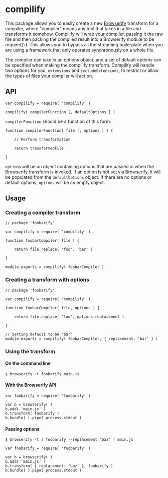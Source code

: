 # compilify

This package allows you to easily create a new [Browserify](https://github.com/substack/node-browserify) transform for a compiler, where "compiler" means any tool that takes in a file and transforms it somehow. Compilify will wrap your compiler, passing it the raw file and then packing the compiled result into a Browserify module to be require()'d. This allows you to bypass all the streaming boilerplate when you are using a framework that only operates synchronously on a whole file.

The compiler can take in an options object, and a set of default options can be specified when making the compilify transform. Compilify will handle two options for you, `extensions` and `excludeExtensions`, to restrict or allow the types of files your compiler will act on.


## API

```
var compilify = require( 'compilify' )

compilify( compilerFunction [, defaultOptions ] )
```

`compilerFunction` should be a function of this form:

```
function compilerFunction( file [, options ] ) {
	
	// Perform transformation

	return transformedFile

}
```

`options` will be an object containing options that are passed in when the Browserify transform is invoked. If an option is not set via Browserify, it will be populated from the `defaultOptions` object. If there are no options or default options, `options` will be an empty object.

## Usage

### Creating a compiler transform

```
// package 'foobarify'

var compilify = require( 'compilify' )

function foobarCompiler( file ) {

	return file.replace( 'foo', 'bar' )

}

module.exports = compilify( foobarCompiler )
```

### Creating a transform with options

```
// package 'foobarify'

var compilify = require( 'compilify' )

function foobarCompiler( file, options ) {

	return file.replace( 'foo', options.replacement )

}

// Setting default to be 'bar'
module.exports = compilify( foobarCompiler, { replacement: 'bar' } )
```

### Using the transform

#### On the command line 

```
$ browserify -t foobarify main.js
```

#### With the Browserify API

```
var foobarify = require( 'foobarify' )

var b = browserify( )
b.add( 'main.js' )
b.transform( foobarify )
b.bundle( ).pipe( process.stdout )
```

#### Passing options

```
$ browserify -t [ foobarify --replacement "baz" ] main.js
```

```
var foobarify = require( 'foobarify' )

var b = browserify( )
b.add( 'main.js' )
b.transform( { replacement: 'baz' }, foobarify )
b.bundle( ).pipe( process.stdout )
```
